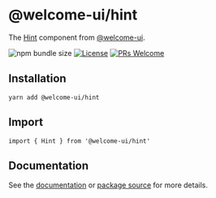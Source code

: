 # @welcome-ui/hint

The [Hint](https://welcome-ui.com/components/hint) component from [@welcome-ui](https://welcome-ui.com).

![npm bundle size](https://img.shields.io/bundlephobia/minzip/@welcome-ui/hint) [![License](https://img.shields.io/npm/l/welcome-ui.svg)](https://github.com/WTTJ/welcome-ui/blob/master/LICENSE) [![PRs Welcome](https://img.shields.io/badge/PRs-welcome-mediumspringgreen.svg)](ttps://github.com/WTTJ/welcome-ui/blob/master/CONTRIBUTING.md)

## Installation

    yarn add @welcome-ui/hint

## Import

    import { Hint } from '@welcome-ui/hint'

## Documentation

See the [documentation](https://welcome-ui.com/components/hint) or [package source](https://github.com/WTTJ/welcome-ui/tree/master/packages/Hint) for more details.
